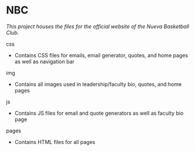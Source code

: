 # NBC

*This project houses the files for the official website of the Nueva Basketball Club.*

css
* Contains CSS files for emails, email generator, quotes, and home pages as well as navigation bar

img
* Contains all images used in leadership/faculty bio, quotes, and home pages

js
* Contains JS files for email and quote generators as well as faculty bio page

pages
* Contains HTML files for all pages